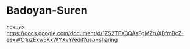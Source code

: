 # Badoyan-Suren
лекция https://docs.google.com/document/d/1ZS2TFX3QAsFgMZruXBfmBcZ-eexWO1uzExw5KxWYXvY/edit?usp=sharing
